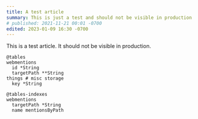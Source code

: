 ```yaml
---
title: A test article
summary: This is just a test and should not be visible in production
# published: 2021-11-21 00:01 -0700
edited: 2023-01-09 16:30 -0700
---
```


This is a test article. It should not be visible in production.

```arc
@tables
webmentions
  id *String
  targetPath **String
things # misc storage
  key *String

@tables-indexes
webmentions
  targetPath *String
  name mentionsByPath
```
